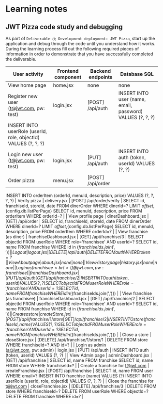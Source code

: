 # Learning notes

## JWT Pizza code study and debugging

As part of `Deliverable ⓵ Development deployment: JWT Pizza`, start up the application and debug through the code until you understand how it works. During the learning process fill out the following required pieces of information in order to demonstrate that you have successfully completed the deliverable.

| User activity                                       | Frontend component | Backend endpoints | Database SQL |
| --------------------------------------------------- | ------------------ | ----------------- | ------------ |
| View home page                                      |   home.jsx                 |  none                 |    none          |
| Register new user<br/>(t@jwt.com, pw: test)         |   login.jsx                 |    [POST] /api/auth               |   INSERT INTO user (name, email, password) VALUES (?, ?, ?)
INSERT INTO userRole (userId, role, objectId) VALUES (?, ?, ?)           |
| Login new user<br/>(t@jwt.com, pw: test)            |    login.jsx                |      [PUT] /api/auth             |  INSERT INTO auth (token, userId) VALUES (?, ?)           |
| Order pizza                                         |      menu.jsx              |        [POST] /api/order          |              | INSERT INTO dinerOrder (dinerId, franchiseId, storeId, date) VALUES (?, ?, ?, now())
INSERT INTO orderItem (orderId, menuId, description, price) VALUES (?, ?, ?, ?)
| Verify pizza                                        |   delivery.jsx                 |         [POST] /api/order/verify          |     SELECT id, franchiseId, storeId, date FROM dinerOrder WHERE dinerId=? LIMIT ${offset},${config.db.listPerPage}
SELECT id, menuId, description, price FROM orderItem WHERE orderId=?
         |
| View profile page                                   |     dinerDashboard.jsx               |      [GET] /api/order            |      SELECT id, franchiseId, storeId, date FROM dinerOrder WHERE dinerId=? LIMIT ${offset},${config.db.listPerPage}
SELECT id, menuId, description, price FROM orderItem WHERE orderId=?        |
| View franchise<br/>(as diner)                       |     franchiseDashboard.jsx               |     [GET] /api/franchise/3              |   SELECT objectId FROM userRole WHERE role='franchisee' AND userId=?
SELECT id, name FROM franchise WHERE id in (${franchiseIds.join(',')})           |
| Logout                                              |       logout.jsx             |   [DELETE] /api/auth                |   DELETE FROM auth WHERE token=?           |
| View About page                                     |   about.jsx                 |        none           |     none         |
| View History page                                   |     history.jsx               |       none            |    none          |
| Login as franchisee<br/>(f@jwt.com, pw: franchisee) |      franchiseDashboard.jsx              |     [PUT] /api/auth
[GET] /api/franchise/2              |   INSERT INTO auth (token, userId) VALUES (?, ?)
SELECT objectId FROM userRole WHERE role='franchisee' AND userId=?
SELECT id, name FROM franchise WHERE id in (${franchiseIds.join(',')})           |
| View franchise<br/>(as franchisee)                  |    franchiseDashboard.jsx                |     [GET] /api/franchise/2               |   SELECT objectId FROM userRole WHERE role='franchisee' AND userId=?
SELECT id, name FROM franchise WHERE id in (${franchiseIds.join(',')})            |
| Create a store                                      |        createStore.jsx            |    [POST] /api/franchise/1/store [GET] /api/franchise/2               |     INSERT INTO store (franchiseId, name) VALUES (?, ?)
SELECT objectId FROM userRole WHERE role='franchisee' AND userId=?
SELECT id, name FROM franchise WHERE id in (${franchiseIds.join(',')})         |
| Close a store                                       |      closeStore.jsx              |      [DELETE] /api/franchise/1/store/1             |     DELETE FROM store WHERE franchiseId=? AND id=?         |
| Login as admin<br/>(a@jwt.com, pw: admin)           |    login.jsx                |     [PUT] /api/auth           |    INSERT INTO auth (token, userId) VALUES (?, ?)          |
| View Admin page                                     |     adminDashboard.jsx               |    [GET] /api/franchise               |    SELECT id, name FROM franchise
SELECT id, name FROM store WHERE franchiseId=?          |
| Create a franchise for t@jwt.com                    |     createFranchise.jsx               |     [POST] /api/franchise              |   SELECT id, name FROM user WHERE email=?
INSERT INTO franchise (name) VALUES (?)
INSERT INTO userRole (userId, role, objectId) VALUES (?, ?, ?)           |
| Close the franchise for t@jwt.com                   |   closeFranchise.jsx                 |     [DELETE] /api/franchise/3              |    DELETE FROM store WHERE franchiseId=?
DELETE FROM userRole WHERE objectId=?
DELETE FROM franchise WHERE id=?          |
